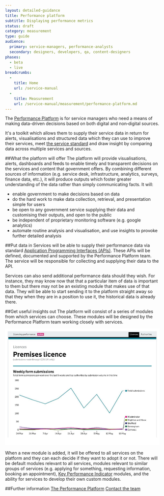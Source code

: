```yaml
---
layout: detailed-guidance
title: Performance platform
subtitle: Displaying performance metrics
status: draft
category: measurement
type: guide
audience:
  primary: service-managers, performance-analysts
  secondary: designers, developers, qa, content-designers
phases:
  - beta
  - live
breadcrumbs:
  -
    title: Home
    url: /service-manual
  -
    title: Measurement
    url: /service-manual/measurement/performance-platform.md
---
```


The [Performance Platform](https://www.gov.uk/performance) is for service managers who need a means of making data-driven decisions based on both digital and non‑digital sources.

It's a toolkit which allows them to supply their service data in return for alerts, visualisations and structured data which they can use to improve their services, meet [the service standard](https://www.gov.uk/service-manual/digital-by-default) and draw insight by comparing data across multiple services and sources.

##What the platform will offer
The platform will provide visualisations, alerts, dashboards and feeds to enable timely and transparent decisions on the services and content that government offers. By combining different sources of information (e.g. service desk, infrastructure, analytics, surveys, finance data, etc.), it will produce outputs which foster greater understanding of the data rather than simply communicating facts. It will:

* enable government to make decisions based on data
* do the hard work to make data collection, retrieval, and presentation simple for users
* be open to any government service supplying their data and customising their outputs, and open to the public
* be independent of proprietary monitoring software  (e.g. google analytics)
* automate routine analysis and visualisation, and use insights to provoke further detailed analysis

##Put data in
Services will be able to supply their performance data via standard [Application Programming Interfaces (APIs)](http://www.techterms.com/definition/api). These APIs will be defined, documented and supported by the Performance Platform team. The service will be responsible for collecting and supplying their data to the API.

Services can also send additional performance data should they wish. For instance, they may know now that that a particular item of data is important to them but there may not be an existing module that makes use of that data. They will be able to start sending it to the platform straight away so that they when they are in a position to use it, the historical data is already there.

##Get useful insights out
The platform will consist of a series of modules from which services can choose. These modules will be designed by the Performance Platform team working closely with services.

![Licensing performance platform](/service-manual/assets/images/measurement/licensing.jpg)

When a new module is added, it will be offered to all services on the platform and they can each decide if they want to adopt it or not. There will be default modules relevant to all services, modules relevant to similar groups of services (e.g. applying for something, requesting information, booking an appointment), [Key Performance Indicator](/measurement/index.html) modules, and the ability for services to develop their own custom modules.

##Further information
[The Performance Platform](/performance/)
[Contact the team](mailto:Nayeema.Chowdhury@digital.cabinet-office.gov.uk)
